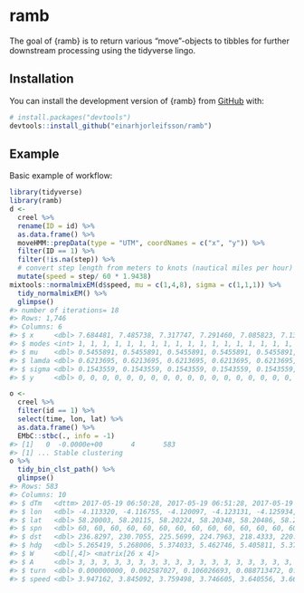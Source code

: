 
<!-- README.md is generated from README.Rmd. Please edit that file -->

# ramb

<!-- badges: start -->
<!-- badges: end -->

The goal of {ramb} is to return various “move”-objects to tibbles for
further downstream processing using the tidyverse lingo.

## Installation

You can install the development version of {ramb} from
[GitHub](https://github.com/einarhjorleifsson/ramb) with:

``` r
# install.packages("devtools")
devtools::install_github("einarhjorleifsson/ramb")
```

## Example

Basic example of workflow:

``` r
library(tidyverse)
library(ramb)
d <- 
  creel %>% 
  rename(ID = id) %>% 
  as.data.frame() %>% 
  moveHMM::prepData(type = "UTM", coordNames = c("x", "y")) %>% 
  filter(ID == 1) %>%
  filter(!is.na(step)) %>%
  # convert step length from meters to knots (nautical miles per hour)
  mutate(speed = step/ 60 * 1.9438)
mixtools::normalmixEM(d$speed, mu = c(1,4,8), sigma = c(1,1,1)) %>%
  tidy_normalmixEM() %>% 
  glimpse()
#> number of iterations= 18 
#> Rows: 1,746
#> Columns: 6
#> $ x     <dbl> 7.684481, 7.485738, 7.317747, 7.291460, 7.085823, 7.137934, 7.17…
#> $ modes <int> 1, 1, 1, 1, 1, 1, 1, 1, 1, 1, 1, 1, 1, 1, 1, 1, 1, 1, 1, 1, 1, 1…
#> $ mu    <dbl> 0.5455891, 0.5455891, 0.5455891, 0.5455891, 0.5455891, 0.5455891…
#> $ lamda <dbl> 0.6213695, 0.6213695, 0.6213695, 0.6213695, 0.6213695, 0.6213695…
#> $ sigma <dbl> 0.1543559, 0.1543559, 0.1543559, 0.1543559, 0.1543559, 0.1543559…
#> $ y     <dbl> 0, 0, 0, 0, 0, 0, 0, 0, 0, 0, 0, 0, 0, 0, 0, 0, 0, 0, 0, 0, 0, 0…
```

``` r
o <-
  creel %>%
  filter(id == 1) %>%
  select(time, lon, lat) %>%
  as.data.frame() %>%
  EMbC::stbc(., info = -1)
#> [1]   0  -0.0000e+00       4       583
#> [1] ... Stable clustering
o %>% 
  tidy_bin_clst_path() %>% 
  glimpse()
#> Rows: 583
#> Columns: 10
#> $ dTm   <dttm> 2017-05-19 06:50:28, 2017-05-19 06:51:28, 2017-05-19 06:52:28, …
#> $ lon   <dbl> -4.113320, -4.116755, -4.120097, -4.123131, -4.125934, -4.128799…
#> $ lat   <dbl> 58.20003, 58.20115, 58.20224, 58.20348, 58.20486, 58.20612, 58.2…
#> $ spn   <dbl> 60, 60, 60, 60, 60, 60, 60, 60, 60, 60, 60, 60, 60, 60, 60, 60, …
#> $ dst   <dbl> 236.8297, 230.7055, 225.5699, 224.7963, 218.4333, 220.0266, 221.…
#> $ hdg   <dbl> 5.265419, 5.268006, 5.374033, 5.462746, 5.405811, 5.373317, 5.37…
#> $ W     <dbl[,4]> <matrix[26 x 4]>
#> $ A     <dbl> 3, 3, 3, 3, 3, 3, 3, 3, 3, 3, 3, 3, 3, 3, 3, 3, 3, 3, 3, 3, …
#> $ turn  <dbl> 0.000000000, 0.002587027, 0.106026693, 0.088713472, 0.056934632,…
#> $ speed <dbl> 3.947162, 3.845092, 3.759498, 3.746605, 3.640556, 3.667111, 3.68…
```
